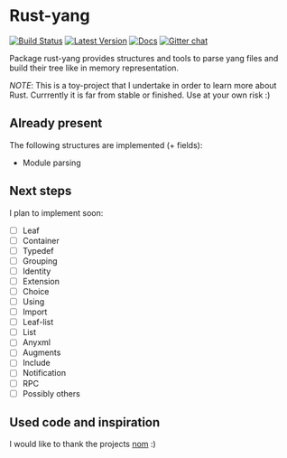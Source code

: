 # Rust-yang

[![Build Status](https://travis-ci.org/ivajloip/rust-yang.svg?branch=master)](https://travis-ci.org/ivajloip/rust-yang)
[![Latest Version]][crates.io]
[![Docs]][doc.rs]
[![Gitter chat](https://badges.gitter.im/Join%20Chat.svg)](https://gitter.im/rust-yang/rust-yang)

Package rust-yang provides structures and tools to parse yang files and build
their tree like in memory representation.

*NOTE*: This is a toy-project that I undertake in order to learn more about
Rust. Currrently it is far from stable or finished. Use at your own risk :)

## Already present

The following structures are implemented (+ fields):
* Module parsing

## Next steps

I plan to implement soon:

* [ ] Leaf
* [ ] Container
* [ ] Typedef
* [ ] Grouping
* [ ] Identity
* [ ] Extension
* [ ] Choice
* [ ] Using
* [ ] Import
* [ ] Leaf-list
* [ ] List
* [ ] Anyxml
* [ ] Augments
* [ ] Include
* [ ] Notification
* [ ] RPC
* [ ] Possibly others

## Used code and inspiration

I would like to thank the projects [nom][1] :)

[1]: https://github.com/Geal/nom
[Latest Version]: https://img.shields.io/crates/v/rust-yang.svg
[crates.io]: https://crates.io/crates/rust-yang
[Docs]: https://docs.rs/rust-yang/badge.svg
[doc.rs]: https://docs.rs/rust-yang
